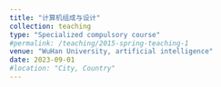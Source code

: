```yaml
---
title: "计算机组成与设计"
collection: teaching
type: "Specialized compulsory course"
#permalink: /teaching/2015-spring-teaching-1
venue: "WuHan University, artificial intelligence"
date: 2023-09-01
#location: "City, Country"
---
```


